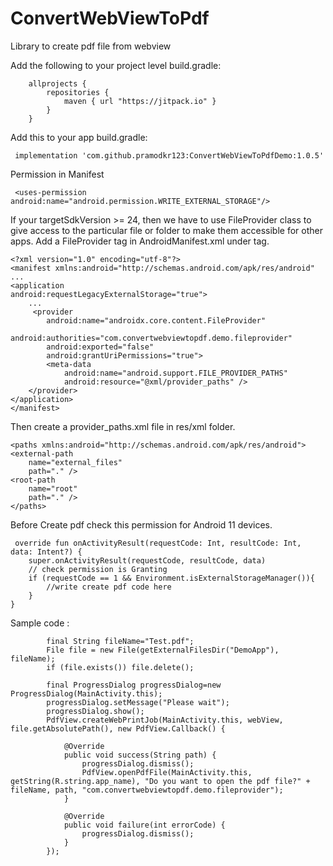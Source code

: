 # ConvertWebViewToPdf
Library to create pdf file from webview

Add the following to your project level build.gradle:

        allprojects {	
	        repositories {
		        maven { url "https://jitpack.io" }
	        }
        }

Add this to your app build.gradle:

     implementation 'com.github.pramodkr123:ConvertWebViewToPdfDemo:1.0.5'

Permission in Manifest

     <uses-permission android:name="android.permission.WRITE_EXTERNAL_STORAGE"/>

     
If your targetSdkVersion >= 24, then we have to use FileProvider class to give access to the particular file or folder to make them accessible for other apps. 
Add a FileProvider tag in AndroidManifest.xml under tag.

    <?xml version="1.0" encoding="utf-8"?>
    <manifest xmlns:android="http://schemas.android.com/apk/res/android"
    ...
    <application
    android:requestLegacyExternalStorage="true">
        ...
         <provider
            android:name="androidx.core.content.FileProvider"
            android:authorities="com.convertwebviewtopdf.demo.fileprovider"
            android:exported="false"
            android:grantUriPermissions="true">
            <meta-data
                android:name="android.support.FILE_PROVIDER_PATHS"
                android:resource="@xml/provider_paths" />
        </provider>
    </application>
    </manifest>
    

Then create a provider_paths.xml file in res/xml folder.

    <paths xmlns:android="http://schemas.android.com/apk/res/android">
    <external-path
        name="external_files"
        path="." />
    <root-path
        name="root"
        path="." />
    </paths>

Before Create pdf check this permission for Android 11 devices.
   
     override fun onActivityResult(requestCode: Int, resultCode: Int, data: Intent?) {
        super.onActivityResult(requestCode, resultCode, data)
	    // check permission is Granting
        if (requestCode == 1 && Environment.isExternalStorageManager()){
            //write create pdf code here
        }
    }
     



Sample code :

            final String fileName="Test.pdf";
            File file = new File(getExternalFilesDir("DemoApp"), fileName);
            if (file.exists()) file.delete();

            final ProgressDialog progressDialog=new ProgressDialog(MainActivity.this);
            progressDialog.setMessage("Please wait");
            progressDialog.show();
            PdfView.createWebPrintJob(MainActivity.this, webView, file.getAbsolutePath(), new PdfView.Callback() {

                @Override
                public void success(String path) {
                    progressDialog.dismiss();
                    PdfView.openPdfFile(MainActivity.this, getString(R.string.app_name), "Do you want to open the pdf file?" + fileName, path, "com.convertwebviewtopdf.demo.fileprovider");
                }

                @Override
                public void failure(int errorCode) {
                    progressDialog.dismiss();
                }
            });




